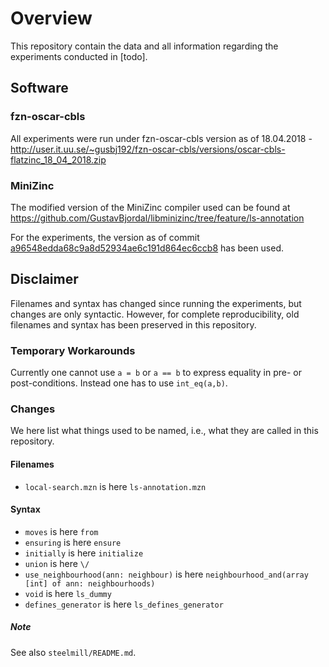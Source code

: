 # Overview

This repository contain the data and all information regarding the experiments conducted in [todo].

## Software
### fzn-oscar-cbls

All experiments were run under fzn-oscar-cbls version as of 18.04.2018 - http://user.it.uu.se/~gusbj192/fzn-oscar-cbls/versions/oscar-cbls-flatzinc_18_04_2018.zip

### MiniZinc

The modified version of the MiniZinc compiler used can be found at https://github.com/GustavBjordal/libminizinc/tree/feature/ls-annotation

For the experiments, the version as of commit [a96548edda68c9a8d52934ae6c191d864ec6ccb8](https://github.com/GustavBjordal/libminizinc/tree/a96548edda68c9a8d52934ae6c191d864ec6ccb8) has been used.

## Disclaimer

Filenames and syntax has changed since running the experiments,
but changes are only syntactic.
However, for complete reproducibility, old filenames and syntax has been
preserved in this repository.

### Temporary Workarounds

Currently one cannot use `a = b` or `a == b` to express equality in pre- or post-conditions.
Instead one has to use `int_eq(a,b)`.

### Changes

We here list what things used to be named, i.e., what they are
called in this repository.

#### Filenames

- `local-search.mzn` is here `ls-annotation.mzn`

#### Syntax

- `moves` is here `from`
- `ensuring` is here `ensure`
- `initially` is here `initialize`
- `union` is here `\/`
-  `use_neighbourhood(ann: neighbour)` is here `neighbourhood_and(array [int] of ann: neighbourhoods)`
-  `void` is here `ls_dummy`
-  `defines_generator` is here `ls_defines_generator`

##### Note

See also `steelmill/README.md`.
